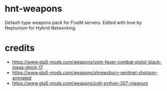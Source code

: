 # hnt-weapons
Default-type weapons pack for FiveM servers. Edited with love by Neptunium for Hybrid Networking.

# credits
- https://www.gta5-mods.com/weapons/vom-feuer-combat-pistol-black-mesa-glock-17
- https://www.gta5-mods.com/weapons/shrewsbury-sentinel-shotgun-animated
- https://www.gta5-mods.com/weapons/colt-python-357-magnum
